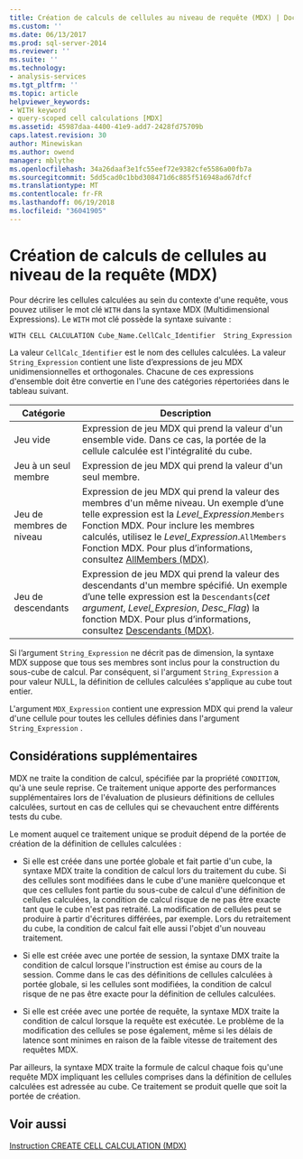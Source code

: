```yaml
---
title: Création de calculs de cellules au niveau de requête (MDX) | Documents Microsoft
ms.custom: ''
ms.date: 06/13/2017
ms.prod: sql-server-2014
ms.reviewer: ''
ms.suite: ''
ms.technology:
- analysis-services
ms.tgt_pltfrm: ''
ms.topic: article
helpviewer_keywords:
- WITH keyword
- query-scoped cell calculations [MDX]
ms.assetid: 45987daa-4400-41e9-add7-2428fd75709b
caps.latest.revision: 30
author: Minewiskan
ms.author: owend
manager: mblythe
ms.openlocfilehash: 34a26daaf3e1fc55eef72e9382cfe5586a00fb7a
ms.sourcegitcommit: 5dd5cad0c1bbd308471d6c885f516948ad67dfcf
ms.translationtype: MT
ms.contentlocale: fr-FR
ms.lasthandoff: 06/19/2018
ms.locfileid: "36041905"
---
```

# <a name="creating-query-scoped-cell-calculations-mdx"></a>Création de calculs de cellules au niveau de la requête (MDX)
  Pour décrire les cellules calculées au sein du contexte d'une requête, vous pouvez utiliser le mot clé `WITH` dans la syntaxe MDX (Multidimensional Expressions). Le `WITH` mot clé possède la syntaxe suivante :  
  
```  
WITH CELL CALCULATION Cube_Name.CellCalc_Identifier  String_Expression  
```  
  
 La valeur `CellCalc_Identifier` est le nom des cellules calculées. La valeur `String_Expression` contient une liste d’expressions de jeu MDX unidimensionnelles et orthogonales. Chacune de ces expressions d'ensemble doit être convertie en l'une des catégories répertoriées dans le tableau suivant.  
  
|Catégorie|Description|  
|--------------|-----------------|  
|Jeu vide|Expression de jeu MDX qui prend la valeur d'un ensemble vide. Dans ce cas, la portée de la cellule calculée est l'intégralité du cube.|  
|Jeu à un seul membre|Expression de jeu MDX qui prend la valeur d'un seul membre.|  
|Jeu de membres de niveau|Expression de jeu MDX qui prend la valeur des membres d'un même niveau. Un exemple d’une telle expression est la *Level_Expression*.`Members` Fonction MDX. Pour inclure les membres calculés, utilisez le *Level_Expression*.`AllMembers` Fonction MDX. Pour plus d’informations, consultez [AllMembers &#40;MDX&#41;](/sql/mdx/allmembers-mdx).|  
|Jeu de descendants|Expression de jeu MDX qui prend la valeur des descendants d'un membre spécifié. Un exemple d’une telle expression est la `Descendants`(*cet argument*, *Level_Expresion*, *Desc_Flag*) la fonction MDX. Pour plus d’informations, consultez [Descendants &#40;MDX&#41;](/sql/mdx/descendants-mdx).|  
  
 Si l’argument `String_Expression` ne décrit pas de dimension, la syntaxe MDX suppose que tous ses membres sont inclus pour la construction du sous-cube de calcul. Par conséquent, si l'argument `String_Expression` a pour valeur NULL, la définition de cellules calculées s'applique au cube tout entier.  
  
 L'argument `MDX_Expression` contient une expression MDX qui prend la valeur d'une cellule pour toutes les cellules définies dans l'argument `String_Expression` .  
  
## <a name="additional-considerations"></a>Considérations supplémentaires  
 MDX ne traite la condition de calcul, spécifiée par la propriété `CONDITION`, qu'à une seule reprise. Ce traitement unique apporte des performances supplémentaires lors de l'évaluation de plusieurs définitions de cellules calculées, surtout en cas de cellules qui se chevauchent entre différents tests du cube.  
  
 Le moment auquel ce traitement unique se produit dépend de la portée de création de la définition de cellules calculées :  
  
-   Si elle est créée dans une portée globale et fait partie d'un cube, la syntaxe MDX traite la condition de calcul lors du traitement du cube. Si des cellules sont modifiées dans le cube d'une manière quelconque et que ces cellules font partie du sous-cube de calcul d'une définition de cellules calculées, la condition de calcul risque de ne pas être exacte tant que le cube n'est pas retraité. La modification de cellules peut se produire à partir d'écritures différées, par exemple. Lors du retraitement du cube, la condition de calcul fait elle aussi l'objet d'un nouveau traitement.  
  
-   Si elle est créée avec une portée de session, la syntaxe DMX traite la condition de calcul lorsque l'instruction est émise au cours de la session. Comme dans le cas des définitions de cellules calculées à portée globale, si les cellules sont modifiées, la condition de calcul risque de ne pas être exacte pour la définition de cellules calculées.  
  
-   Si elle est créée avec une portée de requête, la syntaxe MDX traite la condition de calcul lorsque la requête est exécutée. Le problème de la modification des cellules se pose également, même si les délais de latence sont minimes en raison de la faible vitesse de traitement des requêtes MDX.  
  
 Par ailleurs, la syntaxe MDX traite la formule de calcul chaque fois qu'une requête MDX impliquant les cellules comprises dans la définition de cellules calculées est adressée au cube. Ce traitement se produit quelle que soit la portée de création.  
  
## <a name="see-also"></a>Voir aussi  
 [Instruction CREATE CELL CALCULATION &#40;MDX&#41;](/sql/mdx/mdx-data-definition-create-cell-calculation)  
  
  

